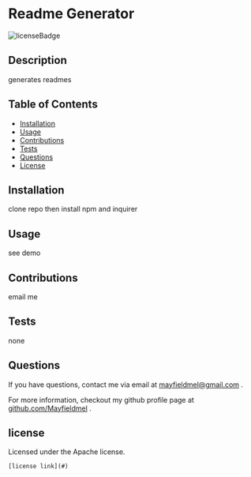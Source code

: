 # Readme Generator
  ![licenseBadge](https://img.shields.io/badge/License-Apache-green.svg)

  ## Description
  
  generates readmes
  
  ## Table of Contents
  * [Installation](#installation)
  * [Usage](#usage)
  * [Contributions](#contributions)
  * [Tests](#tests)
  * [Questions](#questions)
  * [License](#license)
  
  ## Installation
  
  clone repo then install npm and inquirer
  
  ## Usage
  
  see demo

  ## Contributions

  email me

  ## Tests

  none

  ## Questions
  
  If you have questions, contact me via email at [mayfieldmel@gmail.com](mailto:mayfieldmel@gmail.com) .

  For more information, checkout my github profile page at [github.com/Mayfieldmel](github.com/Mayfieldmel) .
  
  
  ## license

  Licensed under the Apache license.
  
  
    [license link](#)
    


